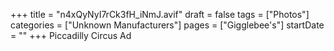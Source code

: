 +++
title = "n4xQyNyI7rCk3fH_iNmJ.avif"
draft = false
tags = ["Photos"]
categories = ["Unknown Manufacturers"]
pages = ["Gigglebee's"]
startDate = ""
+++
Piccadilly Circus Ad
